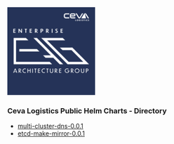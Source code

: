 <html>
<img src='./CEVA_EAG_logo.jpg' width="200" height="200"/>  
<h3>Ceva Logistics Public Helm Charts - Directory</h3>
</html>
<ul>
<li><a href='https://github.com/cevalogistics/helm/tree/master/charts/stable/multi-cluster-dns' target='_blank' >multi-cluster-dns-0.0.1</a></li>
<li><a href='https://github.com/cevalogistics/helm/tree/master/charts/stable/etcd-make-mirror' target='_blank' >etcd-make-mirror-0.0.1</a></li>
</ul>
